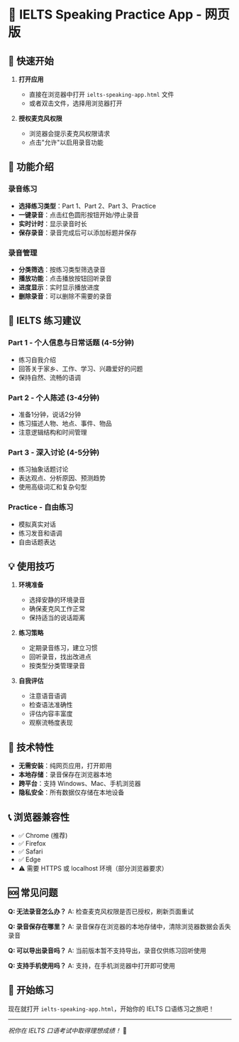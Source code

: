 # 🎤 IELTS Speaking Practice App - 网页版

## 🚀 快速开始

1. **打开应用**
   - 直接在浏览器中打开 `ielts-speaking-app.html` 文件
   - 或者双击文件，选择用浏览器打开

2. **授权麦克风权限**
   - 浏览器会提示麦克风权限请求
   - 点击"允许"以启用录音功能

## 📱 功能介绍

### 录音练习
- **选择练习类型**：Part 1、Part 2、Part 3、Practice
- **一键录音**：点击红色圆形按钮开始/停止录音
- **实时计时**：显示录音时长
- **保存录音**：录音完成后可以添加标题并保存

### 录音管理
- **分类筛选**：按练习类型筛选录音
- **播放功能**：点击播放按钮回听录音
- **进度显示**：实时显示播放进度
- **删除录音**：可以删除不需要的录音

## 🎯 IELTS 练习建议

### Part 1 - 个人信息与日常话题 (4-5分钟)
- 练习自我介绍
- 回答关于家乡、工作、学习、兴趣爱好的问题
- 保持自然、流畅的语调

### Part 2 - 个人陈述 (3-4分钟)
- 准备1分钟，说话2分钟
- 练习描述人物、地点、事件、物品
- 注意逻辑结构和时间管理

### Part 3 - 深入讨论 (4-5分钟)
- 练习抽象话题讨论
- 表达观点、分析原因、预测趋势
- 使用高级词汇和复杂句型

### Practice - 自由练习
- 模拟真实对话
- 练习发音和语调
- 自由话题表达

## 💡 使用技巧

1. **环境准备**
   - 选择安静的环境录音
   - 确保麦克风工作正常
   - 保持适当的说话距离

2. **练习策略**
   - 定期录音练习，建立习惯
   - 回听录音，找出改进点
   - 按类型分类管理录音

3. **自我评估**
   - 注意语音语调
   - 检查语法准确性
   - 评估内容丰富度
   - 观察流畅度表现

## 🔧 技术特性

- **无需安装**：纯网页应用，打开即用
- **本地存储**：录音保存在浏览器本地
- **跨平台**：支持 Windows、Mac、手机浏览器
- **隐私安全**：所有数据仅存储在本地设备

## 📞 浏览器兼容性

- ✅ Chrome (推荐)
- ✅ Firefox
- ✅ Safari
- ✅ Edge
- ⚠️ 需要 HTTPS 或 localhost 环境（部分浏览器要求）

## 🆘 常见问题

**Q: 无法录音怎么办？**
A: 检查麦克风权限是否已授权，刷新页面重试

**Q: 录音保存在哪里？**
A: 录音保存在浏览器的本地存储中，清除浏览器数据会丢失录音

**Q: 可以导出录音吗？**
A: 当前版本暂不支持导出，录音仅供练习回听使用

**Q: 支持手机使用吗？**
A: 支持，在手机浏览器中打开即可使用

## 🎉 开始练习

现在就打开 `ielts-speaking-app.html`，开始你的 IELTS 口语练习之旅吧！

---

*祝你在 IELTS 口语考试中取得理想成绩！* 🌟 
